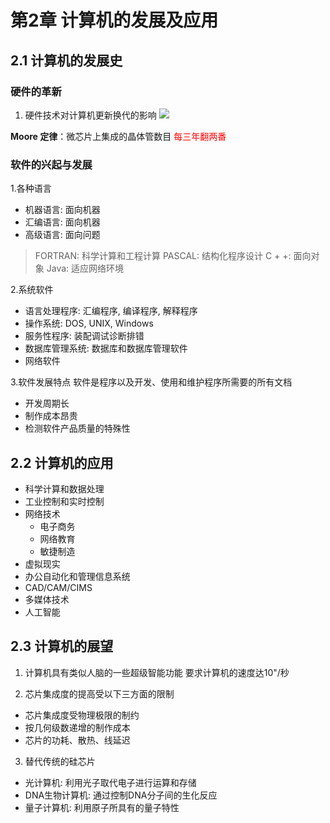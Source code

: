 # 第2章 计算机的发展及应用
## 2.1 计算机的发展史
### 硬件的革新
1. 硬件技术对计算机更新换代的影响
![](https://raw.githubusercontent.com/Anlieh/PicBucket/master/202209282112952.png)

**Moore 定律**：微芯片上集成的晶体管数目 <font color="red"> 每三年翻两番 </font>

### 软件的兴起与发展
1.各种语言
- 机器语言: 面向机器
- 汇编语言: 面向机器
- 高级语言: 面向问题

> FORTRAN: 科学计算和工程计算
 PASCAL: 结构化程序设计
 C + +: 面向对象
 Java: 适应网络环境

2.系统软件
- 语言处理程序: 汇编程序, 编译程序, 解释程序
- 操作系统: DOS, UNIX, Windows
- 服务性程序: 装配调试诊断排错
- 数据库管理系统: 数据库和数据库管理软件
- 网络软件

3.软件发展特点
软件是程序以及开发、使用和维护程序所需要的所有文档
- 开发周期长
- 制作成本昂贵
- 检测软件产品质量的特殊性


## 2.2 计算机的应用
- 科学计算和数据处理
- 工业控制和实时控制
- 网络技术
	- 电子商务
	- 网络教育
	- 敏捷制造
- 虚拟现实
- 办公自动化和管理信息系统
- CAD/CAM/CIMS
- 多媒体技术
- 人工智能

## 2.3 计算机的展望
1. 计算机具有类似人脑的一些超级智能功能
要求计算机的速度达10"/秒

2. 芯片集成度的提高受以下三方面的限制
- 芯片集成度受物理极限的制约
- 按几何级数递增的制作成本
- 芯片的功耗、散热、线延迟

3. 替代传统的硅芯片
- 光计算机: 利用光子取代电子进行运算和存储
- DNA生物计算机: 通过控制DNA分子间的生化反应
- 量子计算机: 利用原子所具有的量子特性

